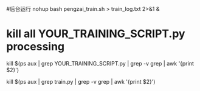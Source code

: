 #后台运行
nohup bash pengzai_train.sh > train_log.txt 2>&1 &

# kill all YOUR_TRAINING_SCRIPT.py processing
kill $(ps aux | grep YOUR_TRAINING_SCRIPT.py | grep -v grep | awk '{print $2}')

kill $(ps aux | grep train.py | grep -v grep | awk '{print $2}')